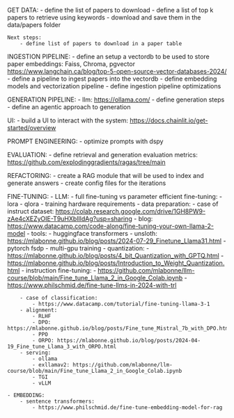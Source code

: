 GET DATA:
    - define the list of papers to download 
    - define a list of top k papers to retrieve using keywords
    - download and save them in the data/papers folder 
    
    Next steps:
        - define list of papers to download in a paper table

INGESTION PIPELINE:
    - define an setup a vectordb to be used to store paper embeddings: Faiss, Chroma, pgvector
    https://www.langchain.ca/blog/top-5-open-source-vector-databases-2024/
    - define a pipeline to ingest papers into the vectordb
    - define embedding models and vectorization pipeline
    - define ingestion pipeline optimizations

GENERATION PIPELINE:
    - llm: https://ollama.com/
    - define generation steps 
    - define an agentic approach to generation

UI:
    - build a UI to interact with the system: https://docs.chainlit.io/get-started/overview

PROMPT ENGINEERING:
    - optimize prompts with dspy

EVALUATION:
    - define retrieval and generation evaluation metrics: https://github.com/explodinggradients/ragas/tree/main

REFACTORING:
    - create a RAG module that will be used to index and generate answers
    - create config files for the iterations 

FINE-TUNING:
    - LLM:
        - full fine-tuning vs parameter efficient fine-tuning:
            - lora
            - qlora
        - training hardware requirements
        - data preparation:
            - case of instruct dataset: https://colab.research.google.com/drive/1GH8PW9-zAe4cXEZyOIE-T9uHXblIldAg?usp=sharing
                - blog: https://www.datacamp.com/code-along/fine-tuning-your-own-llama-2-model
        - tools:
            - huggingface transformers
            - unsloth: https://mlabonne.github.io/blog/posts/2024-07-29_Finetune_Llama31.html
            - pytorch fsdp
        - multi-gpu training
        - quantization:
            - https://mlabonne.github.io/blog/posts/4_bit_Quantization_with_GPTQ.html
            - https://mlabonne.github.io/blog/posts/Introduction_to_Weight_Quantization.html
        - instruction fine-tuning:
            - https://github.com/mlabonne/llm-course/blob/main/Fine_tune_Llama_2_in_Google_Colab.ipynb
            - https://www.philschmid.de/fine-tune-llms-in-2024-with-trl

        - case of classification:
            - https://www.datacamp.com/tutorial/fine-tuning-llama-3-1
        - alignment:
            - RLHF
            - DPO: https://mlabonne.github.io/blog/posts/Fine_tune_Mistral_7b_with_DPO.html
            - PPO
            - ORPO: https://mlabonne.github.io/blog/posts/2024-04-19_Fine_tune_Llama_3_with_ORPO.html
        - serving:
            - ollama
            - exllamav2: https://github.com/mlabonne/llm-course/blob/main/Fine_tune_Llama_2_in_Google_Colab.ipynb
            - TGI
            - vLLM

    - EMBEDDING:
        - sentence transformers:
            - https://www.philschmid.de/fine-tune-embedding-model-for-rag